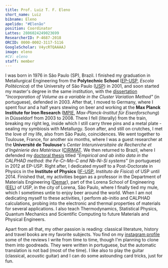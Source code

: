 ```yaml
---
title: Prof. Luiz T. F. Eleno
short_name: Luiz
bibname: Eleno
apelido: "#Elenão"
position: Coordinator
Lattes: 2806024249023699
ResearcherID: P-4687-2018
ORCID: 0000-0002-3117-5116
GoogleScholar: V4ycRTQAAAAJ
image: eleno
#CV: eleno
staff: member
---
```


I was born in 1976 in São Paulo (SP), Brazil. I finished my graduation in Metallurgical Engineering from the **Polytechnic School** ([EP-USP], *Escola Politécnica*) of the University of São Paulo ([USP]) in 2001, and soon started my master's degree in the same institution, with the [dissertation] *"Incorporation of Volume as a variable in the Cluster Variation Method"* (in portuguese), defended in 2003. After that, I moved to Germany, where I spent four and a half years stewing on beer and working at the **Max Planck Institute for Iron Research** ([MPIE], *Max-Planck-Institut für Eisenforschung*) in  Düsseldorf from 2003 to 2008. There I fell (literally) from the train, breaking my right leg, inside which I still carry three pins and a metal plate - sealing my symbiosis with Metallurgy. Soon after, and still on crutches, I met the love of my life, also from São Paulo, coincidences. We went together to Toulouse, France, for another six months, where I was a guest researcher at the **Université de Toulouse**'s *Center Interuniversitaire de Recherche et d'Ingénierie des Matériaux* ([CIRIMAT]. We then returned to Brazil, where I defended my [doctoral thesis] titled *"Empirical and ab initio data in the CALPHAD method: the Fe-Cr-Mo-C and Nb-Ni-Si systems"* (in portuguese) in 2012 at EP-USP. Right after, I dedicated myself to a Post-Doctorate in Physics in the **Institute of Physics** ([IF-USP], *Instituto de Física*) of USP until 2014. Finished that, my activities began as a professor in the Department of Materials Engineering ([Demar]), part of the Lorena School of Engineering ([EEL]) of USP, in the city of Lorena, São Paulo, where I finally tied my mule, which I sometimes untie to enjoy beer around the world. When I am not dedicating myself to these activities, I perform ab-initio and CALPHAD calculations, probing into the electronic and thermal properties of materials for several applications. I also teach Thermodynamics, Statistical Physics, Quantum Mechanics and Scientific Computing to future Materials and Physical Engineers.

Apart from all that, my other passion is reading: classical literature, history and travel books are my favorite subjects. You find on my [instagram profile](https://www.instagram.com/elenoluiz/) some of the reviews I write from time to time, though I'm planning to clone them into goodreads. They were written in portuguese, but the automatic translation is not bad (most of the time). I like also to play the guitar (classical, acoustic guitar) and I can do some astounding card tricks, just for fun.

[EP-USP]: https://www.poli.usp.br/
[USP]: https://www5.usp.br/
[MPIE]: https://www.mpie.de/
[CIRIMAT]: http://www.cirimat.cnrs.fr/?lang=fr
[Demar]: http://www.demar.eel.usp.br/
[EEL]: https://site.eel.usp.br/
[IF-USP]: http://portal.if.usp.br/ifusp/
[dissertation]: http://www.teses.usp.br/teses/disponiveis/3/3133/tde-21102003-094851/pt-br.php
[doctoral thesis]: http://www.teses.usp.br/teses/disponiveis/3/3133/tde-05122012-165651/pt-br.php
